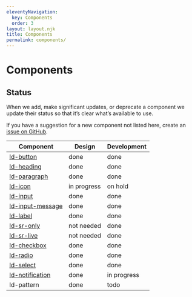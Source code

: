 ```yaml
---
eleventyNavigation:
  key: Components
  order: 3
layout: layout.njk
title: Components
permalink: components/
---
```


# Components

## Status

When we add, make significant updates, or deprecate a component we update their status so that it’s clear what’s available to use.

If you have a suggestion for a new component not listed here, create an [issue on GitHub](https://github.com/emdgroup-liquid/liquid/issues/new?template=feature_request.md).

| Component                                           | Design            | Development        |
|-----------------------------------------------------|-------------------|--------------------|
| [ld-button](components/ld-button/)                  | done              | done               |
| [ld-heading](components/ld-heading/)                | done              | done               |
| [ld-paragraph](components/ld-paragraph/)            | done              | done               |
| [ld-icon](components/ld-icon/)                      | in progress       | on hold            |
| [ld-input](components/ld-input/)                    | done              | done               |
| [ld-input-message](components/ld-input-message/)    | done              | done               |
| [ld-label](components/ld-label/)                    | done              | done               |
| [ld-sr-only](components/ld-sr-only/)                | not needed        | done               |
| [ld-sr-live](components/ld-sr-live/)                | not needed        | done               |
| [ld-checkbox](components/ld-checkbox)               | done              | done               |
| [ld-radio](components/ld-radio)                     | done              | done               |
| [ld-select](components/ld-select)                   | done              | done               |
| [ld-notification](components/ld-notification)       | done              | in progress        |
| ld-pattern                                          | done              | todo               |

